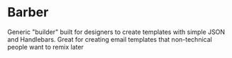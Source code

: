 # Barber

Generic "builder" built for designers to create templates with simple JSON and Handlebars. Great for creating email templates that non-technical people want to remix later
